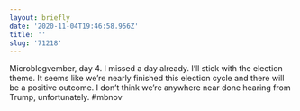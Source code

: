 ```yaml
---
layout: briefly
date: '2020-11-04T19:46:58.956Z'
title: ''
slug: '71218'
---
```

Microblogvember, day 4. I missed a day already. I’ll stick with the election theme. It seems like we’re nearly finished this election cycle and there will be a positive outcome. I don’t think we’re anywhere near done hearing from Trump, unfortunately. #mbnov

